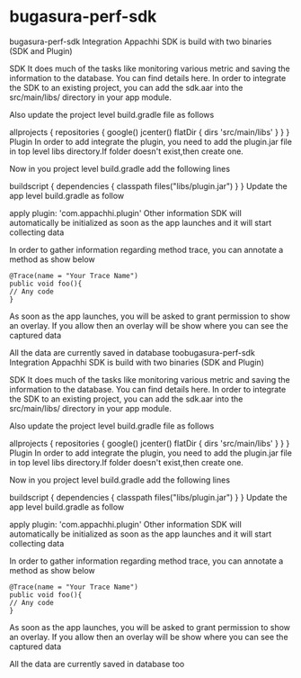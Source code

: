 # bugasura-perf-sdk
bugasura-perf-sdk
Integration
Appachhi SDK is build with two binaries (SDK and Plugin)

SDK
It does much of the tasks like monitoring various metric and saving the information to the database. You can find details here. In order to integrate the SDK to an existing project, you can add the sdk.aar into the src/main/libs/ directory in your app module.

Also update the project level build.gradle file as follows

allprojects {
    repositories {
        google()
        jcenter()
        flatDir {
            dirs 'src/main/libs'
        }
    }
}
Plugin
In order to add integrate the plugin, you need to add the plugin.jar file in top level libs directory.If folder doesn't exist,then create one.

Now in you project level build.gradle add the following lines

buildscript {
    dependencies {
        classpath files("libs/plugin.jar")
    }
}
Update the app level build.gradle as follow

apply plugin: 'com.appachhi.plugin'
Other information
SDK will automatically be initialized as soon as the app launches and it will start collecting data

In order to gather information regarding method trace, you can annotate a method as show below

    @Trace(name = "Your Trace Name")
    public void foo(){
    // Any code
    }
As soon as the app launches, you will be asked to grant permission to show an overlay. If you allow then an overlay will be show where you can see the captured data

All the data are currently saved in database toobugasura-perf-sdk
Integration
Appachhi SDK is build with two binaries (SDK and Plugin)

SDK
It does much of the tasks like monitoring various metric and saving the information to the database. You can find details here. In order to integrate the SDK to an existing project, you can add the sdk.aar into the src/main/libs/ directory in your app module.

Also update the project level build.gradle file as follows

allprojects {
    repositories {
        google()
        jcenter()
        flatDir {
            dirs 'src/main/libs'
        }
    }
}
Plugin
In order to add integrate the plugin, you need to add the plugin.jar file in top level libs directory.If folder doesn't exist,then create one.

Now in you project level build.gradle add the following lines

buildscript {
    dependencies {
        classpath files("libs/plugin.jar")
    }
}
Update the app level build.gradle as follow

apply plugin: 'com.appachhi.plugin'
Other information
SDK will automatically be initialized as soon as the app launches and it will start collecting data

In order to gather information regarding method trace, you can annotate a method as show below

    @Trace(name = "Your Trace Name")
    public void foo(){
    // Any code
    }
As soon as the app launches, you will be asked to grant permission to show an overlay. If you allow then an overlay will be show where you can see the captured data

All the data are currently saved in database too
